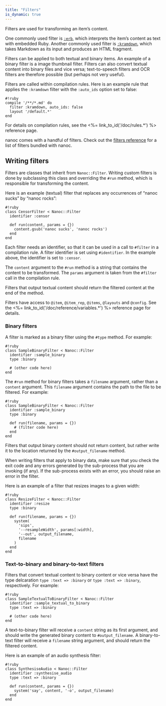 ```yaml
---
title: "Filters"
is_dynamic: true
---
```


Filters are used for transforming an item’s content.

One commonly used filter is [`:erb`](/doc/reference/filters/#erb), which interprets the item’s content as text with embedded Ruby. Another commonly used filter is [`:kramdown`](/doc/reference/filters/#kramdown), which takes Markdown as its input and produces an HTML fragment.

Filters can be applied to both textual and binary items. An example of a binary filter is a image thumbnail filter. Filters can also convert textual content into binary files and vice versa; text-to-speech filters and OCR filters are therefore possible (but perhaps not very useful).

Filters are called within compilation rules. Here is an example rule that applies the `:kramdown` filter with the `:auto_ids` option set to false:

    #!ruby
    compile '/**/*.md' do
      filter :kramdown, auto_ids: false
      layout '/default.*'
    end

For details on compilation rules, see the <%= link_to_id('/doc/rules.*') %> reference page.

nanoc comes with a handful of filters. Check out the [filters reference](/doc/reference/filters/) for a list of filters bundled with nanoc.

Writing filters
---------------

Filters are classes that inherit from `Nanoc::Filter`. Writing custom filters is done by subclassing this class and overriding the `#run` method, which is responsible for transforming the content.

Here is an example (textual) filter that replaces any occurrences of “nanoc sucks” by “nanoc rocks”:

    #!ruby
    class CensorFilter < Nanoc::Filter
      identifier :censor

      def run(content, params = {})
        content.gsub('nanoc sucks', 'nanoc rocks')
      end
    end

Each filter needs an identifier, so that it can be used in a call to `#filter` in a compilation rule. A filter identifier is set using `#identifier`. In the example above, the identifier is set to `:censor`.

The `content` argument to the `#run` method is a string that contains the content to be transformed. The `params` argument is taken from the `#filter` call in the compilation rule.

Filters that output textual content should return the filtered content at the end of the method.

Filters have access to `@item`, `@item_rep`, `@items`, `@layouts` and `@config`. See the <%= link_to_id('/doc/reference/variables.*') %> reference page for details.

### Binary filters

A filter is marked as a binary filter using the `#type` method. For example:

    #!ruby
    class SampleBinaryFilter < Nanoc::Filter
      identifier :sample_binary
      type :binary

      # (other code here)
    end

The `#run` method for binary filters takes a `filename` argument, rather than a `content` argument. This `filename` argument contains the path to the file to be filtered. For example:

    #!ruby
    class SampleBinaryFilter < Nanoc::Filter
      identifier :sample_binary
      type :binary

      def run(filename, params = {})
        # (filter code here)
      end
    end

Filters that output binary content should not return content, but rather write it to the location returned by the `#output_filename` method.

When writing filters that apply to binary data, make sure that you check the exit code and any errors generated by the sub-process that you are invoking (if any). If the sub-process exists with an error, you should raise an error in the filter.

Here is an example of a filter that resizes images to a given width:

    #!ruby
    class ResizeFilter < Nanoc::Filter
      identifier :resize
      type :binary

      def run(filename, params = {})
        system(
          'sips',
          '--resampleWidth', params[:width],
          '--out', output_filename,
          filename
        )
      end
    end

### Text-to-binary and binary-to-text filters

Filters that convert textual content to binary content or vice versa have the type delcaration `type :text => :binary` or `type :text => :binary`, respectively. For example:

    #!ruby
    class SampleTextualToBinaryFilter < Nanoc::Filter
      identifier :sample_textual_to_binary
      type :text => :binary

      # (other code here)
    end

A text-to-binary filter will receive a `content` string as its first argument, and should write the generated binary content to `#output_filename`. A binary-to-text filter will receive a `filename` string argument, and should return the filtered content.

Here is an example of an audio synthesis filter:

    #!ruby
    class SynthesiseAudio < Nanoc::Filter
      identifier :synthesise_audio
      type :text => :binary

      def run(content, params = {})
        system('say', content, '-o', output_filename)
      end
    end
